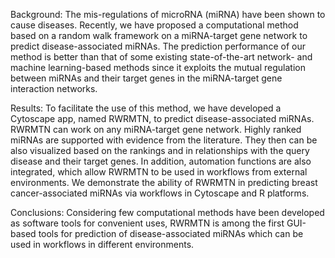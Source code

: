 Background: The mis-regulations of microRNA (miRNA) have been shown to cause diseases. Recently, we have proposed a computational method based on a random walk framework on a miRNA-target gene network to predict disease-associated miRNAs. The prediction performance of our method is better than that of some existing state-of-the-art network- and machine learning-based methods since it exploits the mutual regulation between miRNAs and their target genes in the miRNA-target gene interaction networks.

Results: To facilitate the use of this method, we have developed a Cytoscape app, named RWRMTN, to predict disease-associated miRNAs. RWRMTN can work on any miRNA-target gene network. Highly ranked miRNAs are supported with evidence from the literature. They then can be also visualized based on the rankings and in relationships with the query disease and their target genes. In addition, automation functions are also integrated, which allow RWRMTN to be used in workflows from external environments. We demonstrate the ability of RWRMTN in predicting breast cancer-associated miRNAs via workflows in Cytoscape and R platforms.

Conclusions: Considering few computational methods have been developed as software tools for convenient uses, RWRMTN is among the first GUI-based tools for prediction of disease-associated miRNAs which can be used in workflows in different environments.

